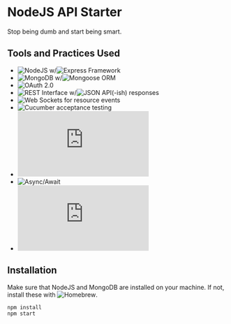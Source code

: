 # NodeJS API Starter

Stop being dumb and start being smart.

## Tools and Practices Used

* ![NodeJS](https://nodejs.org/en/) w/![Express Framework](https://github.com/expressjs/express)
* ![MongoDB](https://docs.mongodb.com/manual/) w/![Mongoose ORM](https://github.com/Automattic/mongoose)
* ![OAuth 2.0](https://tools.ietf.org/html/rfc6749)
* ![REST Interface](https://en.wikipedia.org/wiki/Representational_state_transfer) w/![JSON API](https://jsonapi.org/)(-ish) responses
* ![Web Sockets](https://socket.io/) for resource events
* ![Cucumber](https://github.com/cucumber/cucumber-js) acceptance testing
* ![Component-based Structure](https://github.com/i0natan/nodebestpractices/blob/master/sections/projectstructre/breakintcomponents.md)
* ![Async/Await](https://developer.mozilla.org/en-US/docs/Web/JavaScript/Reference/Statements/async_function)
* ![mjs file extensions](http://2ality.com/2017/09/native-esm-node.html)

## Installation

Make sure that NodeJS and MongoDB are installed on your machine. If not, install these with ![Homebrew](https://brew.sh/).

```bash
npm install
npm start
```
